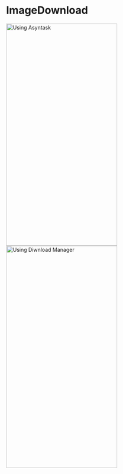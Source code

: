# ImageDownload
<img src="https://1.bp.blogspot.com/-ok8N_fGwEdc/Xxr6IxYXuEI/AAAAAAAAHO8/FuoD-q_52mUX3FYwyZ3uaraz3MrDql4FwCPcBGAsYHg/s1600/Screenshot_20200724-203119.png" alt="Using Asyntask" width="300" height="600">
<img src="https://1.bp.blogspot.com/-exH-TmH9tWQ/Xxr6I1OUsxI/AAAAAAAAHO8/UpJO_CJdE08yu2wCtfvVSlfdC5n0kyrxgCPcBGAsYHg/s1600/Screenshot_20200724-203219.png" alt="Using Diwnload Manager" width="300" height="600">
